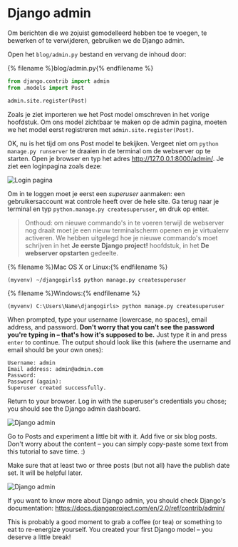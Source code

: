 # Django admin

Om berichten die we zojuist gemodelleerd hebben toe te voegen, te bewerken of te verwijderen, gebruiken we de Django admin.

Open het `blog/admin.py` bestand en vervang de inhoud door:

{% filename %}blog/admin.py{% endfilename %}

```python
from django.contrib import admin
from .models import Post

admin.site.register(Post)
```

Zoals je ziet importeren we het Post model omschreven in het vorige hoofdstuk. Om ons model zichtbaar te maken op de admin pagina, moeten we het model eerst registreren met `admin.site.register(Post)`.

OK, nu is het tijd om ons Post model te bekijken. Vergeet niet om `python manage.py runserver` te draaien in de terminal om de webserver op te starten. Open je browser en typ het adres http://127.0.0.1:8000/admin/. Je ziet een loginpagina zoals deze:

![Login pagina](images/login_page2.png)

Om in te loggen moet je eerst een *superuser* aanmaken: een gebruikersaccount wat controle heeft over de hele site. Ga terug naar je terminal en typ `python.manage.py createsuperuser`, en druk op enter.

> Onthoud: om nieuwe commando's in te voeren terwijl de webserver nog draait moet je een nieuw terminalscherm openen en je virtualenv activeren. We hebben uitgelegd hoe je nieuwe commando's moet schrijven in het **Je eerste Django project!** hoofdstuk, in het **De webserver opstarten** gedeelte.

{% filename %}Mac OS X or Linux:{% endfilename %}

    (myvenv) ~/djangogirls$ python manage.py createsuperuser
    

{% filename %}Windows:{% endfilename %}

    (myvenv) C:\Users\Name\djangogirls> python manage.py createsuperuser
    

When prompted, type your username (lowercase, no spaces), email address, and password. **Don't worry that you can't see the password you're typing in – that's how it's supposed to be.** Just type it in and press `enter` to continue. The output should look like this (where the username and email should be your own ones):

    Username: admin
    Email address: admin@admin.com
    Password:
    Password (again):
    Superuser created successfully.
    

Return to your browser. Log in with the superuser's credentials you chose; you should see the Django admin dashboard.

![Django admin](images/django_admin3.png)

Go to Posts and experiment a little bit with it. Add five or six blog posts. Don't worry about the content – you can simply copy-paste some text from this tutorial to save time. :)

Make sure that at least two or three posts (but not all) have the publish date set. It will be helpful later.

![Django admin](images/edit_post3.png)

If you want to know more about Django admin, you should check Django's documentation: https://docs.djangoproject.com/en/2.0/ref/contrib/admin/

This is probably a good moment to grab a coffee (or tea) or something to eat to re-energize yourself. You created your first Django model – you deserve a little break!